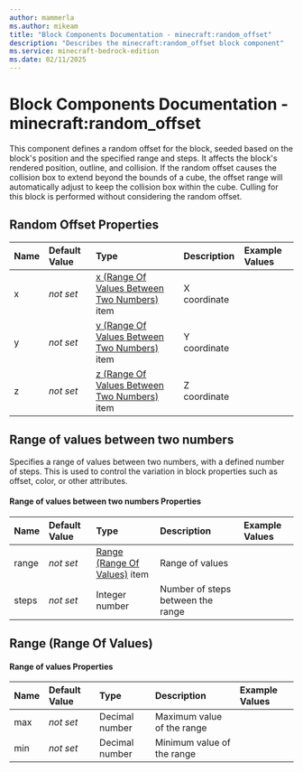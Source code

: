 ```yaml
---
author: mammerla
ms.author: mikeam
title: "Block Components Documentation - minecraft:random_offset"
description: "Describes the minecraft:random_offset block component"
ms.service: minecraft-bedrock-edition
ms.date: 02/11/2025 
---
```


# Block Components Documentation - minecraft:random_offset

This component defines a random offset for the block, seeded based on the block's position and the specified range and steps. It affects the block's rendered position, outline, and collision.
If the random offset causes the collision box to extend beyond the bounds of a cube, the offset range will automatically adjust to keep the collision box within the cube.
Culling for this block is performed without considering the random offset.


## Random Offset Properties

|Name       |Default Value |Type |Description |Example Values |
|:----------|:-------------|:----|:-----------|:------------- |
| x | *not set* | [x (Range Of Values Between Two Numbers)](#range-of-values-between-two-numbers) item | X coordinate |  | 
| y | *not set* | [y (Range Of Values Between Two Numbers)](#range-of-values-between-two-numbers) item | Y coordinate |  | 
| z | *not set* | [z (Range Of Values Between Two Numbers)](#range-of-values-between-two-numbers) item | Z coordinate |  | 

## Range of values between two numbers
Specifies a range of values between two numbers, with a defined number of steps. This is used to control the variation in block properties such as offset, color, or other attributes.


#### Range of values between two numbers Properties

|Name       |Default Value |Type |Description |Example Values |
|:----------|:-------------|:----|:-----------|:------------- |
| range | *not set* | [Range (Range Of Values)](#range-range-of-values) item | Range of values |  | 
| steps | *not set* | Integer number | Number of steps between the range |  | 

## Range (Range Of Values)

#### Range of values Properties

|Name       |Default Value |Type |Description |Example Values |
|:----------|:-------------|:----|:-----------|:------------- |
| max | *not set* | Decimal number | Maximum value of the range |  | 
| min | *not set* | Decimal number | Minimum value of the range |  | 